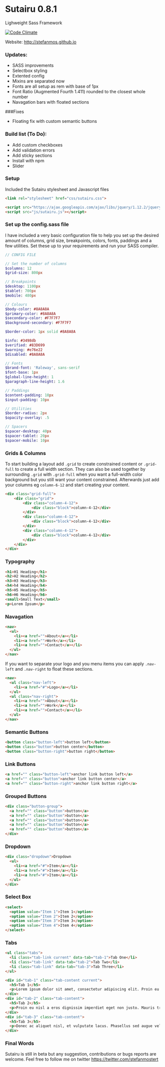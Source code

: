 # Sutairu 0.8.1
Lighweight Sass Framework

[![Code Climate](https://codeclimate.com/github/stefanmos/Sutairu/badges/gpa.svg)](https://codeclimate.com/github/stefanmos/Sutairu)

Website: http://stefanmos.github.io

### Updates:
- SASS improvements
- Selectbox styling
- Extented config
- Mixins are separated now
- Fonts are all setup as rem with base of 1px
- Font Ratio (Augmented Fourth 1.411) rounded to the closest whole number
- Navagation bars with floated sections

###Fixes
- Floating fix with custom semantic buttons

### Build list (To Do):
- Add custom checkboxes
- Add validation errors
- Add sticky sections
- Install with npm
- Slider

### Setup

Included the Sutairu stylesheet and Javascript files

```html
<link rel="stylesheet" href="css/sutairu.css">

<script src="https://ajax.googleapis.com/ajax/libs/jquery/1.12.2/jquery.min.js"></script>
<script src="js/sutairu.js"></script>
```

### Set up the config.sass file

I have included a very basic configuration file to help you set up the desired amount of columns, grid size, breakpoints, colors, fonts, paddings and a few utilities. Set these up to your requirements and run your SASS compiler.

```sass
// CONFIG FILE

// Set the number of columns
$columns: 12
$grid-size: 800px

// Breakpoints
$desktop: 1100px
$tablet: 700px
$mobile: 480px

// Colours
$body-color: #8A8A8A
$primary-color: #8A8A8A
$secondary-color: #F7F7F7
$background-secondary: #F7F7F7

$border-color: 1px solid #8A8A8A

$info: #3498db
$verified: #83D699
$warning: #e76e22
$disabled: #8A8A8A

// Fonts
$brand-font: 'Raleway', sans-serif
$font-base: 1px
$global-line-height: 1
$paragraph-line-height: 1.6

// Paddings
$content-padding: 10px
$input-padding: 10px

// Utilities
$border-radius: 2px
$opacity-overlay: .5

// Spacers
$spacer-desktop: 40px
$spacer-tablet: 20px
$spacer-mobile: 10px

```

### Grids & Columns

To start building a layout add `.grid` to create constrained content or `.grid-full` to create a full width section. They can also be used together by surrounding `.grid` with `.grid-full` when you want a full-width color background but you still want your content constrained. Afterwards just add your columns eg `column-6-12` and start creating your content.

```html
<div class="grid-full">
    <div class="grid">  
        <div class="column-4-12">
            <div class="block">column-4-12</div>
        </div>
        <div class="column-4-12">
            <div class="block">column-4-12</div>
        </div>
        <div class="column-4-12">
            <div class="block">column-4-12</div>
        </div>
    </div>
</div>
```

### Typography

```html
<h1>H1 Heading</h1>
<h2>H2 Heading</h2>
<h3>H3 Heading</h3>
<h4>h4 Heading</h4>
<h5>H5 Heading</h5>
<h6>H6 Heading</h6>
<small>Small Text</small>
<p>Lorem Ipsum</p>
```

### Navagation

```html
<nav>
  <ul>
    <li><a href="">About</a></li>
    <li><a href="">Work</a></li>
    <li><a href="">Contact</a></li>
  </ul>
</nav>
```

If you want to separate your logo and you menu items you can apply `.nav-left` and `.nav-right` to float these sections.

```html
<nav>
  <ul class="nav-left">
    <li><a href="#">Logo</a></li>
  </ul>
  <ul class="nav-right">
    <li><a href="">About</a></li>
    <li><a href="">Work</a></li>
    <li><a href="">Contact</a></li>
  </ul>
</nav>
```

### Semantic Buttons

```html
<button class="button-left">button left</button>
<button class="button">button center</button>
<button class="button-right">button right</button>
```

### Link Buttons

```html
<a href="" class="button-left">anchor link button left</a>
<a href="" class="button">anchor link button center</a>
<a href="" class="button-right">anchor link button right</a>
```

### Grouped Buttons

```html
<div class="button-group">
  <a href="" class="button">button</a>
  <a href="" class="button">button</a>
  <a href="" class="button">button</a>
  <a href="" class="button">button</a>
  <a href="" class="button">button</a>
</div>
```

### Dropdown

```html
<div class="dropdown">Dropdown
  <ul>
    <li><a href="#">Item</a></li>
    <li><a href="#">Item</a></li>
    <li><a href="#">Item</a></li>
  </ul>
</div>
```

### Select Box

```html
<select>
  <option value="Item 1">Item 1</option>
  <option value="Item 2">Item 2</option>
  <option value="Item 3">Item 3</option>
  <option value="Item 4">Item 4</option>
</select>
```

### Tabs

```html
<ul class="tabs">
  <li class="tab-link current" data-tab="tab-1">Tab One</li>
  <li class="tab-link" data-tab="tab-2">Tab Two</li>
  <li class="tab-link" data-tab="tab-3">Tab Three</li>
</ul>

<div id="tab-1" class="tab-content current">
  <h5>Tab 1</h5>
  <p>Lorem ipsum dolor sit amet, consectetur adipiscing elit. Proin eu nisl a eros dignissim imperdiet eget non justo. Mauris tristique imperdiet tortor a auctor. Donec ac aliquet nisl, et vulputate lacus. Phasellus sed augue velit. In vitae maximus ex.</p>
</div>
<div id="tab-2" class="tab-content">
  <h5>Tab 2</h5>
  <p>Proin eu nisl a eros dignissim imperdiet eget non justo. Mauris tristique imperdiet tortor a auctor. Donec ac aliquet nisl, et vulputate lacus. Phasellus sed augue velit. In vitae maximus ex.</p>
</div>
<div id="tab-3" class="tab-content">
  <h5>Tab 3</h5>
  <p>Donec ac aliquet nisl, et vulputate lacus. Phasellus sed augue velit. In vitae maximus ex. Proin eu nisl a eros dignissim imperdiet eget non justo. Mauris tristique imperdiet tortor a auctor.</p>
</div>
```


### Final Words

Sutairu is still in beta but any suggestion, contributions or bugs reports are welcome.
Feel free to follow me on twitter https://twitter.com/stefanmostert
